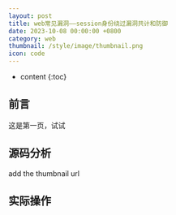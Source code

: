 ```yaml
---
layout: post
title: web常见漏洞——session身份绕过漏洞共计和防御
date: 2023-10-08 00:00:00 +0800
category: web
thumbnail: /style/image/thumbnail.png
icon: code
---
```



* content
{:toc}

## 前言

这是第一页，试试

## 源码分析

add the thumbnail url

## 实际操作
